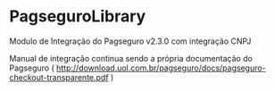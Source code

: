 # PagseguroLibrary
Modulo de Integração do Pagseguro v2.3.0 com integração CNPJ

Manual de integração continua sendo a própria documentação do Pagseguro ( http://download.uol.com.br/pagseguro/docs/pagseguro-checkout-transparente.pdf )
